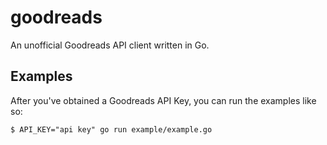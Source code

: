 # goodreads

An unofficial Goodreads API client written in Go. 

## Examples

After you've obtained a Goodreads API Key, you can run the examples like so:

```
$ API_KEY="api key" go run example/example.go
```
